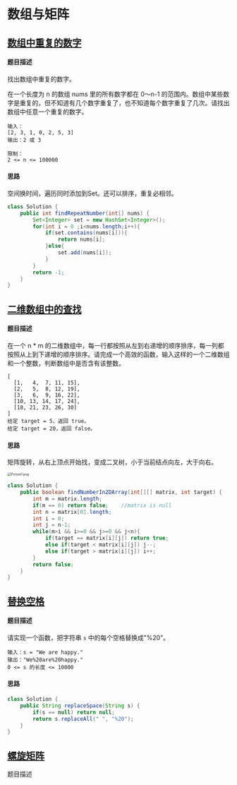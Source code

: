 # 数组与矩阵

## [数组中重复的数字](https://leetcode-cn.com/problems/shu-zu-zhong-zhong-fu-de-shu-zi-lcof/)

#### 题目描述

找出数组中重复的数字。

在一个长度为 n 的数组 nums 里的所有数字都在 0～n-1 的范围内。数组中某些数字是重复的，但不知道有几个数字重复了，也不知道每个数字重复了几次。请找出数组中任意一个重复的数字。

```
输入：
[2, 3, 1, 0, 2, 5, 3]
输出：2 或 3 

限制：
2 <= n <= 100000
```

#### 思路

空间换时间，遍历同时添加到Set。还可以排序，重复必相邻。

```java
class Solution {
    public int findRepeatNumber(int[] nums) {
        Set<Integer> set = new HashSet<Integer>();
        for(int i = 0 ;i<nums.length;i++){
            if(set.contains(nums[i])){
                return nums[i];
            }else{
                set.add(nums[i]);
            }
        }
        return -1;
    }
}
```



## [二维数组中的查找](https://leetcode-cn.com/problems/er-wei-shu-zu-zhong-de-cha-zhao-lcof/)

#### 题目描述

在一个 n * m 的二维数组中，每一行都按照从左到右递增的顺序排序，每一列都按照从上到下递增的顺序排序。请完成一个高效的函数，输入这样的一个二维数组和一个整数，判断数组中是否含有该整数。

```
[
  [1,   4,  7, 11, 15],
  [2,   5,  8, 12, 19],
  [3,   6,  9, 16, 22],
  [10, 13, 14, 17, 24],
  [18, 21, 23, 26, 30]
]
给定 target = 5，返回 true。
给定 target = 20，返回 false。
```

#### 思路

矩阵旋转，从右上顶点开始找，变成二叉树，小于当前结点向左，大于向右。

<img src="https://pic.leetcode-cn.com/6584ea93812d27112043d203ea90e4b0950117d45e0452d0c630fcb247fbc4af-Picture1.png" alt="Picture1.png" style="zoom:50%;" />

```java
class Solution {
    public boolean findNumberIn2DArray(int[][] matrix, int target) {
        int m = matrix.length;
        if(m == 0) return false;	//matrix is null
        int n = matrix[0].length;
        int i = 0;
        int j = n-1;
        while(m>i && i>=0 && j>=0 && j<n){
            if(target == matrix[i][j]) return true;
            else if(target < matrix[i][j]) j--;
            else if(target > matrix[i][j]) i++;
        }
        return false;
    }
}
```

## [替换空格](https://leetcode-cn.com/problems/ti-huan-kong-ge-lcof/)

#### 题目描述

请实现一个函数，把字符串 `s` 中的每个空格替换成"%20"。

```
输入：s = "We are happy."
输出："We%20are%20happy."
0 <= s 的长度 <= 10000
```

#### 思路

```java
class Solution {
    public String replaceSpace(String s) {
        if(s == null) return null;
        return s.replaceAll(" ", "%20");
    }
}
```

## [螺旋矩阵](https://leetcode-cn.com/problems/spiral-matrix/)

题目描述